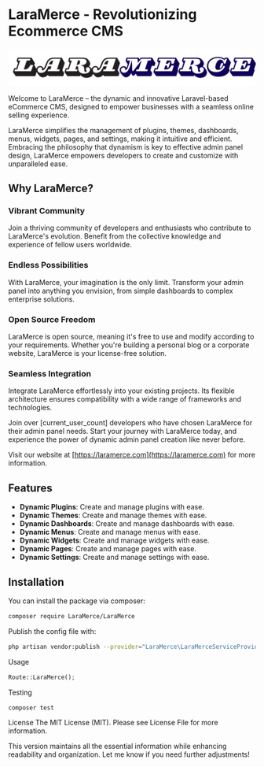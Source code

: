# LaraMerce - Revolutionizing Ecommerce CMS

![LaraMerce Banner](public/images/LaraLMerce_github_banner.png)

Welcome to LaraMerce – the dynamic and innovative Laravel-based eCommerce CMS, designed to empower businesses with a seamless online selling experience.

LaraMerce simplifies the management of plugins, themes, dashboards, menus, widgets, pages, and settings, making it intuitive and efficient. Embracing the philosophy that dynamism is key to effective admin panel design, LaraMerce empowers developers to create and customize with unparalleled ease.

## Why LaraMerce?

### Vibrant Community
Join a thriving community of developers and enthusiasts who contribute to LaraMerce's evolution. Benefit from the collective knowledge and experience of fellow users worldwide.

### Endless Possibilities
With LaraMerce, your imagination is the only limit. Transform your admin panel into anything you envision, from simple dashboards to complex enterprise solutions.

### Open Source Freedom
LaraMerce is open source, meaning it's free to use and modify according to your requirements. Whether you're building a personal blog or a corporate website, LaraMerce is your license-free solution.

### Seamless Integration
Integrate LaraMerce effortlessly into your existing projects. Its flexible architecture ensures compatibility with a wide range of frameworks and technologies.

Join over [current_user_count] developers who have chosen LaraMerce for their admin panel needs. Start your journey with LaraMerce today, and experience the power of dynamic admin panel creation like never before.

Visit our website at [https://laramerce.com](https://laramerce.com) for more information.

## Features

- **Dynamic Plugins**: Create and manage plugins with ease.
- **Dynamic Themes**: Create and manage themes with ease.
- **Dynamic Dashboards**: Create and manage dashboards with ease.
- **Dynamic Menus**: Create and manage menus with ease.
- **Dynamic Widgets**: Create and manage widgets with ease.
- **Dynamic Pages**: Create and manage pages with ease.
- **Dynamic Settings**: Create and manage settings with ease.

## Installation

You can install the package via composer:

```bash
composer require LaraMerce/LaraMerce
```

Publish the config file with:

```bash
php artisan vendor:publish --provider="LaraMerce\LaraMerceServiceProvider" --tag="config"
```

Usage

```php
Route::LaraMerce();
```
Testing
```bash
composer test
```

License
The MIT License (MIT). Please see License File for more information.


This version maintains all the essential information while enhancing readability and organization. Let me know if you need further adjustments!





